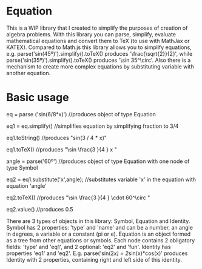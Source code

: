 Equation
========
This is a WIP library that I created to simplify the purposes of creation of algebra problems.
With this library you can parse, simplify, evaluate mathematical equations and convert them to TeX (to use with MathJax or KATEX). Compared to Math.js this library allows you to simplify equations, e.g. parse('sin(45º)').simplify().toTeX() produces '\\frac{\\sqrt{2}}{2}', while parse('sin(35º)').simplify().toTeX() produces '\\sin 35^\circ'. Also there is a mechanism to create more complex equations by substituting variable with another equation.

Basic usage
=========
eq = parse ('sin(6/8*x)')  //produces object of type Equation

eq1 = eq.simplify()       //simplifies equation by simplifying fraction to 3/4

eq1.toString()            //produces "sin(3 / 4 * x)"

eq1.toTeX()               //produces "\sin \frac{3 }{4 } x "

angle = parse('60º')      //produces object of type Equation with one node of type Symbol

eq2 = eq1.substitute('x',angle); //substitutes variable 'x' in the equation with equation 'angle'

eq2.toTeX()               //produces "\sin \frac{3 }{4 } \cdot 60^\circ "

eq2.value()               //produces 0.5

There are 3 types of objects in this library: Symbol, Equation and Identity. Symbol has 2 properties: 'type' and 'name' and can be a number, an angle in degrees, a variable or a constant (pi or e). Equation is an object formed as a tree from other equations or symbols. Each node contains 2 obligatory fields: 'type' and 'eq1', and 2 optional: 'eq2' and 'fun'. Identity has properties 'eq1' and 'eq2'. E.g. parse('sin(2*x) = 2*sin(x)*cos(x)' produces Identity with 2 properties, containing right and left side of this identity.
